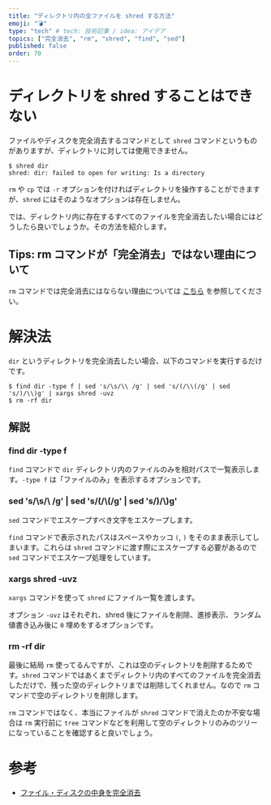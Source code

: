 ```yaml
---
title: "ディレクトリ内の全ファイルを shred する方法"
emoji: "💣"
type: "tech" # tech: 技術記事 / idea: アイデア
topics: ["完全消去", "rm", "shred", "find", "sed"]
published: false
order: 70
---
```


# ディレクトリを shred することはできない
ファイルやディスクを完全消去するコマンドとして `shred` コマンドというものがありますが、ディレクトリに対しては使用できません。

```shell
$ shred dir
shred: dir: failed to open for writing: Is a directory
```

`rm` や `cp` では `-r` オプションを付ければディレクトリを操作することができますが、`shred` にはそのようなオプションは存在しません。

では、ディレクトリ内に存在するすべてのファイルを完全消去したい場合にはどうしたら良いでしょうか。その方法を紹介します。

## Tips: rm コマンドが「完全消去」ではない理由について
`rm` コマンドでは完全消去にはならない理由については [こちら](https://qiita.com/noraworld/items/72d6a6dc5014f44e789f#rm-%E3%82%B3%E3%83%9E%E3%83%B3%E3%83%89%E3%81%A7%E3%81%AF%E3%83%80%E3%83%A1%E3%81%AA%E3%81%AE%E3%81%8B) を参照してください。

# 解決法
`dir` というディレクトリを完全消去したい場合、以下のコマンドを実行するだけです。

```shell
$ find dir -type f | sed 's/\s/\\ /g' | sed 's/(/\\(/g' | sed 's/)/\\)g' | xargs shred -uvz
$ rm -rf dir
```

## 解説
### find dir -type f
`find` コマンドで `dir` ディレクトリ内のファイルのみを相対パスで一覧表示します。`-type f` は「ファイルのみ」を表示するオプションです。

### sed 's/\s/\\ /g' | sed 's/(/\\(/g' | sed 's/)/\\)g'
`sed` コマンドでエスケープすべき文字をエスケープします。

`find` コマンドで表示されたパスはスペースやカッコ `(`, `)` をそのまま表示してしまいます。これらは `shred` コマンドに渡す際にエスケープする必要があるので `sed` コマンドでエスケープ処理をしています。

### xargs shred -uvz
`xargs` コマンドを使って `shred` にファイル一覧を渡します。

オプション `-uvz` はそれぞれ、shred 後にファイルを削除、進捗表示、ランダム値書き込み後に `0` 埋めをするオプションです。

### rm -rf dir
最後に結局 `rm` 使ってるんですが、これは空のディレクトリを削除するためです。`shred` コマンドではあくまでディレクトリ内のすべてのファイルを完全消去しただけで、残った空のディレクトリまでは削除してくれません。なので `rm` コマンドで空のディレクトリを削除します。

`rm` コマンドではなく、本当にファイルが `shred` コマンドで消えたのか不安な場合は `rm` 実行前に `tree` コマンドなどを利用して空のディレクトリのみのツリーになっていることを確認すると良いでしょう。

# 参考
- [ファイル・ディスクの中身を完全消去](http://yang.amp.i.kyoto-u.ac.jp/~yyama/Ubuntu/strage/shred.html)
